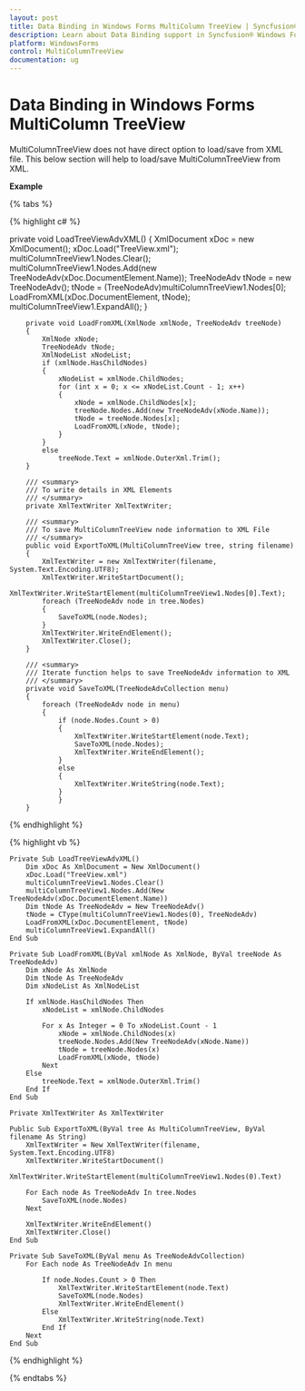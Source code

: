 ```yaml
---
layout: post
title: Data Binding in Windows Forms MultiColumn TreeView | Syncfusion®
description: Learn about Data Binding support in Syncfusion® Windows Forms MultiColumn TreeView control and more details.
platform: WindowsForms
control: MultiColumnTreeView
documentation: ug
---
```


# Data Binding in Windows Forms MultiColumn TreeView
MultiColumnTreeView does not have direct option to load/save from XML file. This below section will help to load/save MultiColumnTreeView from XML.

**Example**

{% tabs %}

{% highlight c# %}

  private void LoadTreeViewAdvXML()
        {
            XmlDocument xDoc = new XmlDocument();
            xDoc.Load("TreeView.xml");
            multiColumnTreeView1.Nodes.Clear();
            multiColumnTreeView1.Nodes.Add(new
          TreeNodeAdv(xDoc.DocumentElement.Name));
            TreeNodeAdv tNode = new TreeNodeAdv();
            tNode = (TreeNodeAdv)multiColumnTreeView1.Nodes[0];
            LoadFromXML(xDoc.DocumentElement, tNode);
            multiColumnTreeView1.ExpandAll();
        }

        private void LoadFromXML(XmlNode xmlNode, TreeNodeAdv treeNode)
        {
            XmlNode xNode;
            TreeNodeAdv tNode;
            XmlNodeList xNodeList;
            if (xmlNode.HasChildNodes)
            {
                xNodeList = xmlNode.ChildNodes;
                for (int x = 0; x <= xNodeList.Count - 1; x++)
                {
                    xNode = xmlNode.ChildNodes[x];
                    treeNode.Nodes.Add(new TreeNodeAdv(xNode.Name));
                    tNode = treeNode.Nodes[x];
                    LoadFromXML(xNode, tNode);
                }
            }
            else
                treeNode.Text = xmlNode.OuterXml.Trim();
        }

        /// <summary>
        /// To write details in XML Elements
        /// </summary>
        private XmlTextWriter XmlTextWriter;

        /// <summary>
        /// To save MultiColumnTreeView node information to XML File
        /// </summary>
        public void ExportToXML(MultiColumnTreeView tree, string filename)
        {
            XmlTextWriter = new XmlTextWriter(filename, System.Text.Encoding.UTF8);
            XmlTextWriter.WriteStartDocument();
            XmlTextWriter.WriteStartElement(multiColumnTreeView1.Nodes[0].Text);
            foreach (TreeNodeAdv node in tree.Nodes)
            {
                SaveToXML(node.Nodes);
            }
            XmlTextWriter.WriteEndElement();
            XmlTextWriter.Close();
        }

        /// <summary>
        /// Iterate function helps to save TreeNodeAdv information to XML
        /// </summary>
        private void SaveToXML(TreeNodeAdvCollection menu)
        {
            foreach (TreeNodeAdv node in menu)
            {
                if (node.Nodes.Count > 0)
                {
                    XmlTextWriter.WriteStartElement(node.Text);
                    SaveToXML(node.Nodes);
                    XmlTextWriter.WriteEndElement();
                }
                else
                {
                    XmlTextWriter.WriteString(node.Text);
                }
                }
        }

{% endhighlight %}

{% highlight vb %}

    Private Sub LoadTreeViewAdvXML()
        Dim xDoc As XmlDocument = New XmlDocument()
        xDoc.Load("TreeView.xml")
        multiColumnTreeView1.Nodes.Clear()
        multiColumnTreeView1.Nodes.Add(New TreeNodeAdv(xDoc.DocumentElement.Name))
        Dim tNode As TreeNodeAdv = New TreeNodeAdv()
        tNode = CType(multiColumnTreeView1.Nodes(0), TreeNodeAdv)
        LoadFromXML(xDoc.DocumentElement, tNode)
        multiColumnTreeView1.ExpandAll()
    End Sub

    Private Sub LoadFromXML(ByVal xmlNode As XmlNode, ByVal treeNode As TreeNodeAdv)
        Dim xNode As XmlNode
        Dim tNode As TreeNodeAdv
        Dim xNodeList As XmlNodeList

        If xmlNode.HasChildNodes Then
            xNodeList = xmlNode.ChildNodes

            For x As Integer = 0 To xNodeList.Count - 1
                xNode = xmlNode.ChildNodes(x)
                treeNode.Nodes.Add(New TreeNodeAdv(xNode.Name))
                tNode = treeNode.Nodes(x)
                LoadFromXML(xNode, tNode)
            Next
        Else
            treeNode.Text = xmlNode.OuterXml.Trim()
        End If
    End Sub

    Private XmlTextWriter As XmlTextWriter

    Public Sub ExportToXML(ByVal tree As MultiColumnTreeView, ByVal filename As String)
        XmlTextWriter = New XmlTextWriter(filename, System.Text.Encoding.UTF8)
        XmlTextWriter.WriteStartDocument()
        XmlTextWriter.WriteStartElement(multiColumnTreeView1.Nodes(0).Text)

        For Each node As TreeNodeAdv In tree.Nodes
            SaveToXML(node.Nodes)
        Next

        XmlTextWriter.WriteEndElement()
        XmlTextWriter.Close()
    End Sub

    Private Sub SaveToXML(ByVal menu As TreeNodeAdvCollection)
        For Each node As TreeNodeAdv In menu

            If node.Nodes.Count > 0 Then
                XmlTextWriter.WriteStartElement(node.Text)
                SaveToXML(node.Nodes)
                XmlTextWriter.WriteEndElement()
            Else
                XmlTextWriter.WriteString(node.Text)
            End If
        Next
    End Sub

{% endhighlight %}

{% endtabs %}